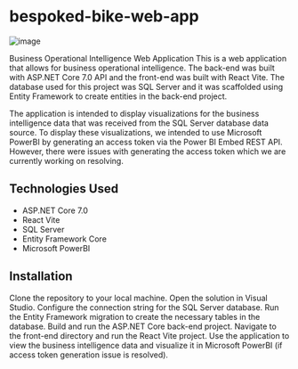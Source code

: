 # bespoked-bike-web-app

![image](https://user-images.githubusercontent.com/48455155/228117449-d67ca17a-4313-4163-aecc-c76cf5b23b21.png)

Business Operational Intelligence Web Application
This is a web application that allows for business operational intelligence. The back-end was built with ASP.NET Core 7.0 API and the front-end was built with React Vite. The database used for this project was SQL Server and it was scaffolded using Entity Framework to create entities in the back-end project.

The application is intended to display visualizations for the business intelligence data that was received from the SQL Server database data source. To display these visualizations, we intended to use Microsoft PowerBI by generating an access token via the Power BI Embed REST API. However, there were issues with generating the access token which we are currently working on resolving.

## Technologies Used
* ASP.NET Core 7.0
* React Vite
* SQL Server
* Entity Framework Core
* Microsoft PowerBI


## Installation
Clone the repository to your local machine.
Open the solution in Visual Studio.
Configure the connection string for the SQL Server database.
Run the Entity Framework migration to create the necessary tables in the database.
Build and run the ASP.NET Core back-end project.
Navigate to the front-end directory and run the React Vite project.
Use the application to view the business intelligence data and visualize it in Microsoft PowerBI (if access token generation issue is resolved).

